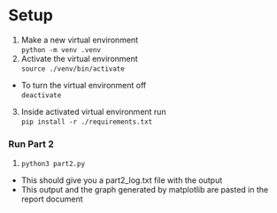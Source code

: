 # Setup

1. Make a new virtual environment <br />
   `python -m venv .venv`
2. Activate the virtual environment <br />
   `source ./venv/bin/activate` <br />

- To turn the virtual environment off <br />
  `deactivate`

3. Inside activated virtual environment run <br />
   `pip install -r ./requirements.txt`

### Run Part 2

1. `python3 part2.py`

- This should give you a part2_log.txt file with the output
- This output and the graph generated by matplotlib are pasted in the report document
